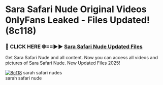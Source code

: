 # Sara Safari Nude Original Videos 0nlyFans Leaked - Files Updated! (8c118)

<h3>🔴 CLICK HERE 🌐==►► <a href="https://tinyurl.com/5h6xmrr3" rel="nofollow">Sara Safari Nude Updated Files</a></h3>

Get Sara Safari Nude and all content. Now you can access all videos and pictures of Sara Safari Nude. New Updated Files 2025!

[![8c118](https://i.imgur.com/KVD873Z.gif)](https://tinyurl.com/5h6xmrr3)
sarah safari nudes<br>
sarah safari nude